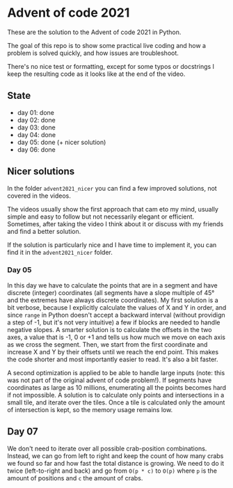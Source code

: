 # Advent of code 2021

These are the solution to the Advent of code 2021 in Python.

The goal of this repo is to show some practical live coding and how a problem is solved quickly, and how issues are troubleshoot.

There's no nice test or formatting, except for some typos or docstrings I keep the resulting code as it looks like at the end of the video.


## State

* day 01: done
* day 02: done
* day 03: done
* day 04: done
* day 05: done (+ nicer solution)
* day 06: done
## Nicer solutions

In the folder `advent2021_nicer` you can find a few improved solutions, not covered in the videos.

The videos usually show the first approach that cam eto my mind, usually simple and easy to follow but not necessarily elegant or efficient. Sometimes, after taking the video I think about it or discuss with my friends and find a better solution.

If the solution is particularly nice and I have time to implement it, you can find it in the `advent2021_nicer` folder.

### Day 05

In this day we have to calculate the points that are in a segment and have discrete (integer) coordinates (all segments have a slope multiple of 45° and the extremes have always discrete coordinates). My first solution is a bit verbose, because I explicitly calculate the values of X and Y in order, and since `range` in Python doesn't accept a backward interval (without providign a step of -1, but it's not very intuitive) a few if blocks are needed to handle negative slopes.
A smarter solution is to calculate the offsets in the two axes, a value that is -1, 0 or +1 and tells us how much we move on each axis as we cross the segment.
Then, we start from the first coordinate and increase X and Y by their offsets until we reach the end point. This makes the code shorter and most importantly easier to read. It's also a bit faster.

A second optimization is applied to be able to handle large inputs (note: this was not part of the original advent of code problem!). If segments have coordinates as large as 10 millions, enumerating all the points becomes hard if not impossible. A solution is to calculate only points and intersections in a small tile, and iterate over the tiles. Once a tile is calculated only the amount of intersection is kept, so the memory usage remains low.

## Day 07

We don't need to iterate over all possible crab-position combinations.
Instead, we can go from left to right and keep the count of how many crabs we found so far and how fast the total distance is growing.
We need to do it twice (left-to-right and back) and go from `O(p * c)` to `O(p)` where `p` is the amount of positions and `c` the amount of crabs.
